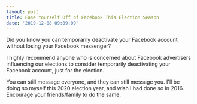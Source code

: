 ```yaml
---
layout: post
title: Ease Yourself Off of Facebook This Election Season
date: '2019-12-08 09:09:09'
---
```


Did you know you can temporarily deactivate your Facebook account without losing your Facebook messenger?

I highly recommend anyone who is concerned about Facebook advertisers influencing our elections to consider temporarily deactivating your Facebook account, just for the election.

You can still message everyone, and they can still message you. I'll be doing so myself this 2020 election year, and wish I had done so in 2016. Encourage your friends/family to do the same.

